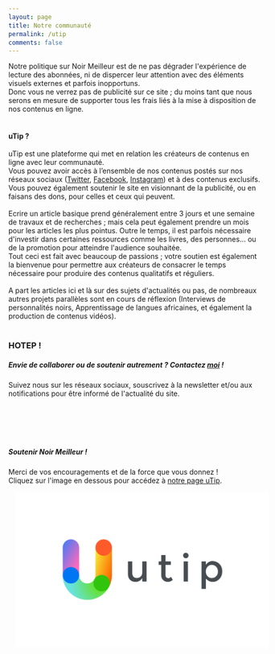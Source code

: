 ```yaml
---
layout: page
title: Notre communauté
permalink: /utip
comments: false
---
```


<div class="row justify-content-between">
<div class="col-md-8 pr-5">

<p>
    Notre politique sur Noir Meilleur est de ne pas dégrader l'expérience de lecture des abonnées, ni de 
    dispercer leur attention avec des éléments visuels externes et parfois inopportuns. 
    <br> Donc vous ne verrez pas de publicité sur ce site ; du moins tant que nous serons en mesure 
    de supporter tous les frais liés à la mise à disposition de nos contenus en ligne.
    <br><br>
</p>
    <h4>uTip ? </h4>
<p>   
    uTip est une plateforme qui met en relation les créateurs de contenus en ligne avec leur communauté.
    <br>
    Vous pouvez avoir accès à l’ensemble de nos contenus postés sur nos réseaux sociaux 
    (<a href="https://twitter.com/noir___meilleur">Twitter</a>, 
        <a href="https://www.facebook.com/noirmeilleurpage/">Facebook</a>, 
        <a href="https://www.instagram.com/noir___meilleur/">Instagram</a>)
    et à des contenus exclusifs.
    <br>
    Vous pouvez également soutenir le site en visionnant de la publicité, ou en faisans des dons, pour celles et ceux 
    qui peuvent.
    <br><br>
    Ecrire un article basique prend généralement entre 3 jours et une semaine de travaux et de recherches ; mais cela peut 
    également prendre un mois pour les articles les plus pointus. Outre le temps, 
    il est parfois nécessaire d'investir dans certaines ressources comme les livres, des personnes... ou de la promotion 
    pour atteindre l'audience souhaitée.
    <br>
    Tout ceci est fait avec beaucoup de passions ; votre soutien est également la bienvenue pour permettre aux créateurs
    de consacrer le temps nécessaire pour produire des contenus qualitatifs et réguliers.
    <br><br>
    A part les articles ici et là sur des sujets d'actualités ou pas, de nombreaux autres projets parallèles
    sont en cours de réflexion (Interviews de personnalités noirs, Apprentissage de langues africaines, et 
    également la production de contenus vidéos).
    <br><br>
</p>

<h3> HOTEP ! </h3>

<h5>Envie de collaborer ou de soutenir autrement ?
Contactez <a href="mailto:elisis.author@gmail.com">moi</a> !</h5>

<p>  
Suivez nous sur les réseaux sociaux, souscrivez à la newsletter et/ou aux notifications pour être informé 
de l'actualité du site.
<br>
<a target="_blank" style="padding-left:14px; color:blue;" href="https://twitter.com/noir___meilleur"><i class="fab fa-twitter fa-2x"></i></a>
 
<a target="_blank" style="color:#ed4956; padding-left:14px;" href="https://www.instagram.com/noir___meilleur/"><i class="fab fa-instagram fa-2x"></i></a>

<a target="_blank" style="color:blue; padding-left:14px;" href="https://www.facebook.com/noirmeilleurpage/"><i class="fab fa-facebook fa-2x"></i></a>
</p>

</div>

<div class="col-md-4">

<div class="sticky-top sticky-top-80">
<h5>Soutenir Noir Meilleur !</h5>

<p>
Merci de vos encouragements et de la force que vous donnez ! 
<br>  
Cliquez sur l'image en dessous pour accédez à <a href="https://utip.io/noirmeilleur">notre page uTip</a>.
</p>
<a target="_blank" style="padding-left:14px; color:blue;" href="https://utip.io/noirmeilleur">
    <i> <img src="/assets/images/icons/utip.png" alt="Utip"> </i>
</a>
 
<br><br>
</div>
</div>
</div>